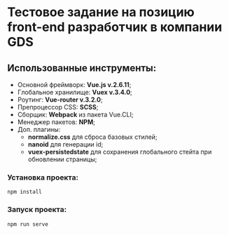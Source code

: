 # Тестовое задание на позицию front-end разработчик в компании GDS

## Использованные инструменты:
 - Основной фреймворк: **Vue.js v.2.6.11**;
 - Глобальное хранилище: **Vuex v.3.4.0**;
 - Роутинг: **Vue-router v.3.2.0**;
 - Препроцессор CSS: **SCSS**;
 - Сборщик: **Webpack** из пакета Vue.CLI;
 - Менеджер пакетов: **NPM**;
 - Доп. плагины:
    * **normalize.css** для сброса базовых стилей;
    * **nanoid** для генерации id;
    * **vuex-persistedstate** для сохранения глобального стейта при обновлении страницы;

### Установка проекта:
```
npm install
```

### Запуск проекта:
```
npm run serve
```

